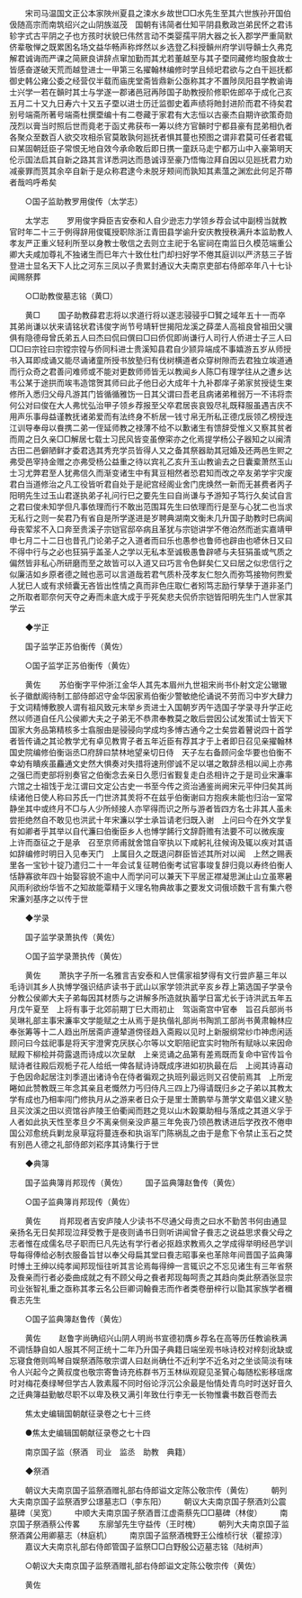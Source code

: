 <!-- { "loadSidebar": true } -->
　　宋司马温国文正公本家陜州夏县之涑水乡故世□□水先生至其六世族孙开国伯伋随高宗而南筑绍兴之山阴族滋茂　国朝有讳简者仕知平阴县敷政岂弟民怀之君讳轸字式古平阴之子也方孩时状貌巳伟然言动不类婴孺平阴大器之长入郡学严重简默侪辈敬惮之既累困名场文益华畅声称烨然以乡选登乙科授贑州府学训导贑士久弗克解君诚诲而严课之简厥良讲辞点窜加勤而其尤若董越至与其子垔同藏修均服食故士皆感奋遂破天荒而越登进士一甲第三名擢翰林编修时学且倾圯君欲与之白干廵抚都御史韩公雍公委之经营仅半载而庙庑堂斋皆鼎新公亟称其才不置陟凤阳县学教谕诲士兴学一若在贑时其士与学遂一郡诸邑冠再陟国子助教授阶修职佐郎卒于成化己亥五月二十又九日寿六十又五子垔以进士历迁监御史着声绩将貤封进阶而君不待矣君别号端斋所著号端斋杜撰垔编十有二卷藏于家君有大志恒以古豪杰自期许欲策奇勋茂烈以膏当时照后世而竟老于函丈弗获布一筹以终方官贑时宁都县豪有昆弟相仇者各聚众至数百人欲交攻相杀官莫敢孰何廵抚者惧其蔓也预图之谓非君莫可任者君辄曰某固朝廷臣子常恨无地自效今承命敢后即日携一童跃马走宁都万山中入豪第明天伦示国法启其自新之路其言详悉洞达而恳诚谆至豪乃悟悔泣拜自因以见廵抚君力劝减豪罪而贳其余卒自新于是众称君逮今未脱牙颊间而孰知其素薀之渊宏此何足芥蔕者哉呜呼希矣 

　　○国子监助教罗用俊传（太学志） 

　　太学志 
　　罗用俊字舜臣吉安泰和人自少逊志力学领乡荐会试中副榜当就教官时年二十三于例得辞用俊辄授职除浙江青田县学谕升安庆教授秩满升本监助教人孝友严正重义轻利所至以身教士敬信之去则立主祀于名宦祠在南监日久模范端重公卿大夫咸加尊礼不独诸生而巳年六十致仕杜门却扫好学不倦其庭训以严济慈三子皆登进士显名天下人比之河东三凤以子贵累封通议大夫南京吏部右侍郎卒年八十七讣闻赐祭葬 

　　○□助教俊墓志铭（黄□） 

　　黄□ 
　　国子助教薛君志将以求道行将以遂志骎骎乎□贒之域年五十一而卒其弟尚谦以状来请铭状君讳俊字尚节号靖轩世揭阳龙溪之薛垄人高祖良曾祖田父骥俱有隐德母曾氏弟五人曰杰曰侃曰僎曰□曰侨侃即尚谦行人司行人侨进士子三人曰□□曰宗铨曰宗镗宗镗与侨同科进士贵溪知县君自少颕异端成不事嬉游五岁从师授书入耳即成诵又能尽诵诸童所授书放塾归有伐树横道者众穿树隙而去君独立竢道通而行众奇之君善问难师或不能对更数师师皆无以教闻乡人陈□有理学往从之遭乡达韦公某于途拱而竢韦造馆贺其师曰此子他日必大成年十九补郡庠子弟家贫授徒生束修所入悉归父母凡游其门皆循循雅饬一日其父谓曰吾老且病诸弟稚弱万一不讳将柰何公对曰俊在大人弗忧弘治甲子领乡荐报至父卒君居丧哀毁尽礼既释服虽遇吉庆不用声乐事母益谨教抚诸弟爱而有法终身不析居一钱寸帛无所私正德戊辰领乙榜授连江训导奉母以飬携二弟一侄延师教之禄薄不给不以歉诸生有馈辞受惟义又察其贫者而周之日久亲□□解居七载士习民风皆变虽僚寀亦之化焉提学杨公子器知之以闽清古田二邑僻陋鲜才委君选其秀充学员皆得人又之备其祭器助其冠婚及还两邑生赆之弗受邑宰持金赠之亦弗受杨公益重之待以宾礼乙亥升玉山教谕去之日囊槖萧然玉山士习尤弊君至人犹弗信久而渐变诸生中有萁豆相然者恐君知而改之卒友弟学宇灾废君白当道修治之凡工役皆听君自处于是祀宫经阁业舍门庑焕然一新而无甚费者丙子阳明先生过玉山君遂执弟子礼问行巳之要先生曰自尚谦与予游知子笃行久矣试自言之君曰俊未知学但凡事依理而行不敢出范围耳先生曰依理而行是至与心犹二也当求无私行之则一矣君乃有省自是所学遂进是岁聘典湖南文衡未几升国子助教时巳病闻母丧荤浆不入口奔至贵溪子宗铠官邸卒病且革犹与宗铠讲学不倦泊然而逝实嘉靖甲申七月二十二日也昔孔门论弟子之入道者而曰乐也愚参也鲁师也辟由也喭休日又曰不得中行与之必也狂狷乎盖圣人之学以无私本至诚极愚鲁辟喭与夫狂狷虽或气质之偏然皆非私心所研磨而至之故皆可以入道又曰巧言令色鲜矣仁又曰居之似忠信行之似廉洁如乡原者德之贼也恶可以言道哉若君气质朴茂孝友仁恕久而弥笃接物何煦爱人犹巳人或有求倾囊无吝皆出性情之真而非色庄取仁者矧笃志励行孳孳于道非圣门之所取者耶奈何天夺之寿而未底大成于乎死矣悲夫侃侨宗铠皆阳明先生门人世家其学云 

　　◆学正 

　　国子监学正苏伯衡传（黄佐） 

　　○国子监学正苏伯衡传（黄佐） 

　　黄佐 
　　苏伯衡字平仲浙江金华人其先本眉州九世祖宋尚书仆射文定公辙辙长子徽猷阁待制工部侍郎迟守金华因家焉伯衡少警敏绝伦诵说不劳而习中岁大肆力于文词精愽敷腴人谓有祖风致元末举乡贡进士入国朝岁丙午选国子学录寻升学正屹然以师道自任凡公侯卿大夫之子弟无不恭肃奉教莫之敢后尝因公试发策试士皆天下国家大务品第精核多士翕服由是骎骎向学成均多愽古通今之士矣尝着瞽说四十首学者皆传诵之其论教学尤有卓见教冑子者五年近臣有荐其才于上者即日召见亲擢翰林国史院编修伯衡诣丞□府辞曰禁林地望亲切日侍　天子左右备顾问金华要也伯衡不幸幼有瞶疾虽麤通文史然大惧奏对失措将速刑僇诚不足以堪之敢辞丞相以闻上亦弗之强巳而吏部将别奏官之伯衡念去亲日久愿归省觐复走白丞相许之于是司业宋濂率六馆之士祖饯于龙江谓曰文定公古史一书至今传之资治通鉴尚阙宋元平仲归矣其尚续诸他日使人称曰苏氏一门世济其羙将不在兹乎伯衡谢曰方抱疾未能也归治一室常静坐其中或终月不□与人少所倾接人亦罕得而识之所与游者皆四方名士非其人虽未尝拒绝然自不敢见也洪武十年宋濂以学士承旨请老归既入谢　上问曰今在外文学复有如卿者乎其举以自代濂曰伯衡臣乡人也愽学餙行文辞蔚赡有法要不可以微疾废　上许而亟征之于是承　召至京师甫就舍馆自宰执以下咸躬礼往候询及辄以疾对其语如辞编修时明日入见奉天门　上属目久之既退问群臣皆述其所对以闻　上然之赐表里各一宝钞十锭乃遣归二十一年会试复征聘伯衡考试官事竣复辞归竟以寿终伯衡人恬静寡欲年四十始娶容貌不逾中人而学问可以兼天下平居正襟凝思渊止山立虽寒暑风雨利欲纷华皆不之知故能覃精于义理名物典故事之要发文词俄顷数千言有集六卷宋濂刘基序之以传于世 

　　◆学录 

　　国子监学录萧执传（黄佐） 

　　○国子监学录萧执传（黄佐） 

　　黄佐 
　　萧执字子所一名雅言吉安泰和人世儒家祖梦得有文行尝庐墓三年以毛诗训其乡人执愽学强识结庐读书于武山以家学领洪武辛亥乡荐上第选国子学录令分教公侯卿大夫子弟每因其材质与之讲解多所造就执蓄学日富尤长于诗洪武五年五月戊午夏至　上将有事于北郊前期丁巳大雨初止　驾诣斋宫中官奉　旨召兵部尚书吴琳礼部主事宋濂率文学能赋之士从焉于是执偕礼部尚书陶凯工部尚书黄肃翰林应奉张筹等十二人趋出所居斋庐遵辇道傍径趋入斋殿以见时上新服纲常纱巾神虑闲适顾问曰今兹祀事是将天宇澄霁克厌朕心尔等以文职陪祀宜实时物所有赋咏以来因命赋殿下柳桧并荷露退而诗成以次呈献　上亲览诵之品第有差焉既而复命中官传旨令赋诗者往殿后观栀子花人给纸一俾各赋诗诗既成序进如初执最在后　上阅其诗喜动于色因命起居注刘季道出诸诗令在侍者徧观之执班列最远则又召使前焉其　上所宠睠如此赞教既三年念其亲且老慨然力丐归侍凡三四上乃得请既归乡之子弟以其教太学有成也乃相率闯门修执月从之游来者日众于是里士萧鹏举与萧学文辈倡义建义塾且买汶溪之田以资馆谷庐陵王伯衢闻而韪之竞以山木榖粟助相与落成之其道义孚于人者如此执天性至孝旦夕不离亲侧亲没庐墓三年免丧乃领邑教诱进后学孜孜不倦申国公邓愈统兵剿龙泉草寇将蔓连泰和执诣军门陈祸乱之由于是愈下令禁止玉石之焚有别邑人德之礼部侍郎刘崧序其诗集行于世 

　　◆典簿 

　　国子监典簿肖邦现传（黄佐） 
　　国子监典簿赵鲁传（黄佐） 

　　○国子监典簿肖邦现传（黄佐） 

　　黄佐 
　　肖邦现者吉安庐陵人少读书不尽通父母责之曰水不勤苦书何由通显亲扬名无日矣邦现泣拜受教于是夜则诵书日则听讲闻曾子飬志之说益思求飬父母之志者惟在成儒名尽子职而巳凡先达有学行者必抠趋求教焉久之学成得举明经邑学训导每得俸给必制衣服备旨甘以奉父母扁其堂曰飬志昭事亲也革除年间晋国子监典簿时愽土王绅以纯孝闻邦现恒往听其言论焉每得绅一言辄识之不忘见诸生有三年省祭及飬亲而行者必委曲成就之有不顾父母之飬者邦现每呵责之其趋向类此祭酒张显宗司业张智礼重之亟称其孝云名公巨卿词翰飬志而作者类卷册梓行以勖其家族学者穪飬志先生 

　　○国子监典簿赵鲁传（黄佐） 

　　黄佐 
　　赵鲁字尚确绍兴山阴人明尚书宣德初膺乡荐名在高等历任教谕秩满不调恬静自如人服其不阿正统十二年乃升国子典籍日端坐观书咏诗校对梓刻讹缺或忘寝食倦则鸣琴自娱祭酒陈敬宗谓人曰赵尚确仕不近利学不近名对之坐谈简淡有味令人兴起今之黄叔度也敬宗寄鲁诗充栋群书万玉林纵观窥见圣贒心每随松影移瑶席时对梅花奏绿琴但学古人敦素履不同时俗论浮沉公余最是怡情处青鸟时时送好音久之迁典簿益勤敏尽职不以卑及秩又满引年致仕行李无一长物惟囊书数百卷而去 

　　焦太史编辑国朝献征录卷之七十三终 

　　●焦太史编辑国朝献征录卷之七十四 

　　南京国子监（祭酒　司业　监丞　助教　典籍） 

　　◆祭酒 

　　朝议大夫南京国子监祭酒赠礼部右侍郎谥文定陈公敬宗传（黄佐） 
　　朝列大夫南京国子监祭酒罗公璟墓志□（李东阳） 
　　朝议大夫南京国子祭酒刘公震墓碑（吴宽） 
　　中顺大夫南京国子祭酒晋江虚斋蔡先□□墓碑（林俊） 
　　南京国子祭酒蔡公传畧 
　　东廓邹先生守益传（王时槐） 
　　朝列大夫南京国子监祭酒龚公用卿墓志（林庭机） 
　　南京国子监祭酒槐野王公维桢行状（瞿掠淳） 
　　嘉议大夫南京礼部右侍郎管国子监祭□□白野殷公迈墓志铭（陆树声） 

　　○朝议大夫南京国子监祭酒赠礼部右侍郎谥文定陈公敬宗传（黄佐） 

　　黄佐 
